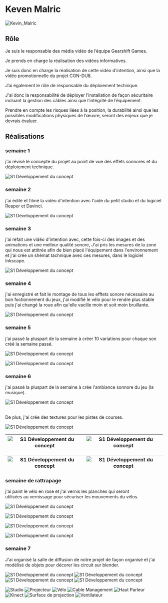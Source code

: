 # Keven Malric

 ![Kevin_Malric](../img/keven_malric.webp)
<!--[Portfolio](LienDeTonPortfolioIci)-->

## Rôle

 Je suis le responsable des média vidéo de l’équipe Gearshift Games. 

 

Je prends en charge la réalisation des vidéos informatives. 

 

Je suis donc en charge la réalisation de cette vidéo d’intention, ainsi que la vidéo promotionnelle du projet CON-DU8.  

 

J’ai également le rôle de responsable du déploiement technique. 

 

J'ai donc la responsabilité de déployer l’installation de façon sécuritaire incluant la gestion des câbles ainsi que l’intégrité de l’équipement. 

 

Prendre en compte les risques liées à la position, la durabilité ainsi que les possibles modifications physiques de l’œuvre, seront des enjeux que je devrais évaluer. 

## Réalisations

 <!-- Une image par semaine de la réalisation dont tu es le plus fier avec une légende -->
### semaine 1

 j'ai révisé le concepte du projet au point de vue des effets sonnores et du déploiement technique.

![S1 Développement du concept](../img/concepte_sonore.jpg)

### semaine 2

 j'ai édité et filmé la vidéo d'intention avec l'aide du petit studio et du logiciel Reaper et Davinci.

![S1 Développement du concept](../img/tournage.png)

### semaine 3

 j'ai refait une vidéo d'intention avec, cette fois-ci des images et des animations et une melleur qualité sonore, J'ai pris les mesures de la zone qui nous est attitrée afin de bien placé l'équipement dans l'environnement et j'ai crée un shémat tachnique avec ces mesures, dans le logiciel Inkscape.

![S1 Développement du concept](../img/mesures.jpg)

### semaine 4 
 j'ai enregistré et fait le montage de tous les efftets sonore nécessaire au bon foctionnement du jeux, 
 j'ai modifié le vélo pour le rendre plus stable puis j'ai changé la roue afin qu'elle vacille moin et soit moin bruillante.

![S1 Développement du concept](../img/creation_sonores.png)

### semaine 5 
j'ai passé la pluspart de la semaine à créer 10 variations pour chaque son créé 
la semaine passé. 

![S1 Développement du concept](../img/variations_p1.png)

![S1 Développement du concept](../img/variations_p2.png)

### semaine 6 
j'ai passé la pluspart de la semaine à crée l'ambiance sonnore du jeu (la musique). 


![S1 Développement du concept](../img/ambiance_course.png)


<br>De plus, j'ai crée des textures pour les pistes de courses.<br>

![S1 Développement du concept](../img/orange_light_ray_road.png)


|![S1 Développement du concept](../img/orange_light_particles_road.png)|![S1 Développement du concept](../img/blue_light_particles_road.png)|
|-----|-----|

|![S1 Développement du concept](../img/force_field_v1.png)|![S1 Développement du concept](../img/force_field_v2.png)|
|-----|-----|

### semaine de rattrapage 
j'ai paint le vélo en rose et j'ai vernis les planches qui seront <br>
utilisées au vernissage pour sécuriser les mouvements du vélos.

![S1 Développement du concept](../img/velo1.jpg)

![S1 Développement du concept](../img/velo2.jpg)

![S1 Développement du concept](../img/velo3.jpg)

![S1 Développement du concept](../img/velo4.jpg)

 
### semaine 7

J'ai organisé la salle de diffusion de notre projet 
de façon organisé et j'ai modélisé de objets pour décorer les circuit sur blender.
   
![S1 Développement du concept](../img/blender_spin.png)
![S1 Développement du concept](../img/blender_disk.png)
![S1 Développement du concept](../img/blender_objects_p1.png)
![S1 Développement du concept](../img/blender_crystal.png)

![Studio](../../medias/images/Diffusion_Complet.webp)
![Projecteur](../../medias/images/DiffusionProjecteur.webp)
![Vélo](../../medias/images/Diffusion_velo.webp)
![Cable Management](../../medias/images/Diffusion_Cable.webp)
![Haut Parleur](../../medias/images/Diffusion_HautParleur.webp)
![Kinect](../../medias/images/Diffusion_Kinect.webp)
![Surface de projection](../../medias/images/Diffusion_Projection.webp)
![Ventilateur](../../medias/images/Diffusion_Ventilateur.webp)



 
